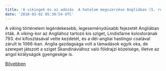 ```yaml
---
title: 'A vikingek és az adózás  A hatalom megszerzése Angliában (5. rész)'
date: '2018-03-02 05:30:54 UTC'
---
```


A viking történelem legérdekesebb, legeseménydúsabb fejezetét Angliában írták. A viking-kor az Angliához tartozó kis sziget, Lindisfarne kolostorának 793. évi kifosztásával vette kezdetét, és a dél-angliai hastingsi csatával zárult le 1066-ban. Anglia gazdagsága volt a támadások egyik oka, de szerepet játszott a sziget Skandináviához való földrajzi közelsége, illetve az angol királyságok gyengesége is.


[Bővebben](http://ift.tt/2F7rFZ6)

